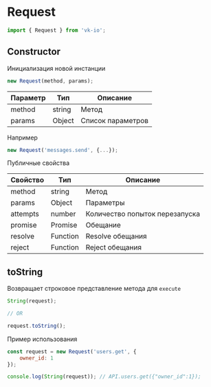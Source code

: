 # Request

```js
import { Request } from 'vk-io';
```

## Constructor
Инициализация новой инстанции

```js
new Request(method, params);
```

| Параметр | Тип    | Описание          |
|----------|--------|-------------------|
| method   | string | Метод             |
| params   | Object | Список параметров |

Например

```js
new Request('messages.send', {...});
```

Публичные свойства

| Свойство | Тип      | Описание                       |
|----------|----------|--------------------------------|
| method   | string   | Метод                          |
| params   | Object   | Параметры                      |
| attempts | number   | Количество попыток перезапуска |
| promise  | Promise  | Обещание                       |
| resolve  | Function | Resolve обещания               |
| reject   | Function | Reject обещания                |

## toString
Возвращает строковое представление метода для `execute`

```js
String(request);

// OR

request.toString();
```

Пример использования

```js
const request = new Request('users.get', {
	owner_id: 1
});

console.log(String(request)); // API.users.get({"owner_id":1});
```
